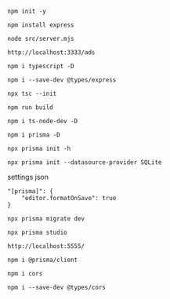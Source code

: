 ```
npm init -y
```

```
npm install express
```

```
node src/server.mjs
```

```
http://localhost:3333/ads
```

```
npm i typescript -D
```

```
npm i --save-dev @types/express
```

```
npx tsc --init 
```

```
npm run build
```

```
npm i ts-node-dev -D
```

```
npm i prisma -D
```

```
npx prisma init -h
```

```
npx prisma init --datasource-provider SQLite
```

settings json
```
"[prisma]": {
    "editor.formatOnSave": true
}
```

```
npx prisma migrate dev
```

```
npx prisma studio

http://localhost:5555/
```

```
npm i @prisma/client
```

```
npm i cors
```

```
npm i --save-dev @types/cors
```